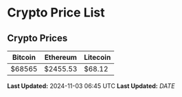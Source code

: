 # Crypto Price List

## Crypto Prices
| Bitcoin | Ethereum | Litecoin |
| ------- | -------- | -------- |
| $68565 | $2455.53 | $68.12 |
**Last Updated:** 2024-11-03 06:45 UTC
**Last Updated:** $DATE$
